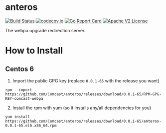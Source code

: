 # anteros

[![Build Status](https://travis-ci.org/Comcast/anteros.svg?branch=master)](https://travis-ci.org/Comcast/anteros) 
[![codecov.io](http://codecov.io/github/Comcast/anteros/coverage.svg?branch=master)](http://codecov.io/github/Comcast/anteros?branch=master)
[![Go Report Card](https://goreportcard.com/badge/github.com/Comcast/anteros)](https://goreportcard.com/report/github.com/Comcast/anteros)
[![Apache V2 License](http://img.shields.io/badge/license-Apache%20V2-blue.svg)](https://github.com/Comcast/anteros/blob/master/LICENSE)

The webpa upgrade redirection server.

# How to Install

## Centos 6

1. Import the public GPG key (replace `0.0.1-65` with the release you want)

```
rpm --import https://github.com/Comcast/anteros/releases/download/0.0.1-65/RPM-GPG-KEY-comcast-webpa
```

2. Install the rpm with yum (so it installs any/all dependencies for you)

```
yum install https://github.com/Comcast/anteros/releases/download/0.0.1-65/anteros-0.0.1-65.el6.x86_64.rpm
```
